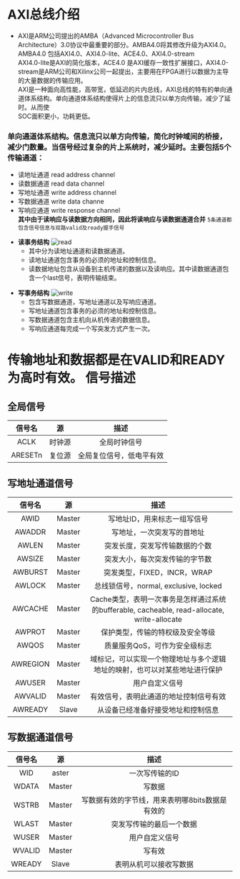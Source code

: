 AXI总线介绍
=====
 * AXI是ARM公司提出的AMBA（Advanced Microcontroller Bus Architecture）3.0协议中最重要的部分。AMBA4.0将其修改升级为AXI4.0。AMBA4.0 包括AXI4.0、AXI4.0-lite、ACE4.0、AXI4.0-stream  
      AXI4.0-lite是AXI的简化版本，ACE4.0 是AXI缓存一致性扩展接口，AXI4.0-stream是ARM公司和Xilinx公司一起提出，主要用在FPGA进行以数据为主导的大量数据的传输应用。  
      AXI是一种面向高性能，高带宽，低延迟的片内总线，AXI总线的特有的单向通道体系结构。单向通道体系结构使得片上的信息流只以单方向传输，减少了延时。从而使  
      SOC面积更小，功耗更低。
 ### 单向通道体系结构。信息流只以单方向传输，简化时钟域间的桥接，减少门数量。当信号经过复杂的片上系统时，减少延时。主要包括5个传输通道：  
 * 读地址通道 read address channel  
 * 读数据通道 read data channel  
 * 写地址通道 write address channel
 * 写数据通道 write data channe
 * 写响应通道 write response channel   
**其中由于读响应与读数据方向相同，因此将读响应与读数据通道合并**
`5条通道都包含信号信息与双路valid及ready握手信号`
+ __读事务结构__
 ![read](https://github.com/zsylov/CSDN/blob/master/read.PNG)
  + 其中分为读地址通道和读数据通道。  
  * 读地址通道包含事务的必须的地址和控制信息。
  * 读数据地址包含从设备到主机传递的数据以及读响应。其中读数据通道包含一个last信号，表明传输结束。  
 
* **写事务结构**
![write](https://github.com/zsylov/CSDN/blob/master/write.PNG)
  * 包含写数据通道，写地址通道以及写响应通道。
  * 写地址通道包含事务的必须的地址和控制信息。
  * 写数据通道包含主机向从机传递的数据信息。
  * 写响应通道每完成一个写突发方式产生一次。
  
__传输地址和数据都是在VALID和READY为高时有效。__
信号描述
====
全局信号
---
|信号名   | 源     |描述     |
|:-------:|:------:|:------:|
|ACLK     |时钟源  |全局时钟信号|
|ARESETn  |复位源  |全局复位信号，低电平有效|

写地址通道信号
----
|信号名  |源  |描述|
|:-------:|:------:|:------:|
|AWID  |Master  |写地址ID，用来标志一组写信号|
|AWADDR  |Master|写地址，一次突发写的首地址|
|AWLEN   |Master |突发长度，突发写传输数据的个数|
|AWSIZE   |Master |突发大小，每次突发传输的字节数|
|AWBURST   |Master |突发类型，FIXED，INCR，WRAP|
|AWLOCK   |Master |总线锁信号，normal, exclusive, locked|
|AWCACHE   |Master  |Cache类型，表明一次事务是怎样通过系统的bufferable, cacheable, read-allocate, write-allocate|
|AWPROT    |Master |保护类型，传输的特权级及安全等级|
|AWQOS    |Master |质量服务QoS，可作为安全级标志|
|AWREGION  |Master |域标记，可以实现一个物理地址与多个逻辑地址的映射，也可以对某些地址进行保护|
|AWUSER  |Master |用户自定义信号|
|AWVALID  |Master  |有效信号，表明此通道的地址控制信号有效|
|AWREADY  |Slave  |从设备已经准备好接受地址和控制信息|

写数据通道信号
---
|信号名 |源 |描述|
|:-------:|:------:|:------:|
|WID |aster|一次写传输的ID|
|WDATA |Master|写数据|
|WSTRB |Master |写数据有效的字节线，用来表明哪8bits数据是有效的|
|WLAST |Master |突发写传输的最后一个数据|
|WUSER |Master |用户自定义信号|
|WVALID |Master |写有效|
|WREADY |Slave |表明从机可以接收写数据|

